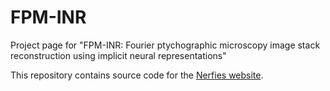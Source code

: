 # FPM-INR

Project page for "FPM-INR: Fourier ptychographic microscopy image stack reconstruction using implicit neural representations"

This repository contains source code for the [Nerfies website](https://nerfies.github.io).




